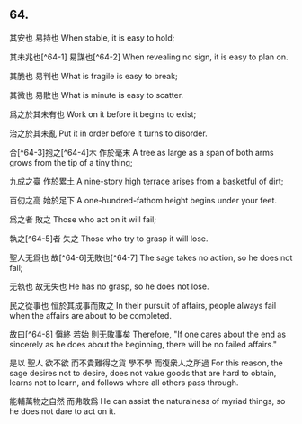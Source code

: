 ## 64.

其安也
易持也
When stable,
it is easy to hold;

其未兆也[^64-1]
易謀也[^64-2]
When revealing no sign,
it is easy to plan on.

其脆也
易判也
What is fragile
is easy to break;

其微也
易散也
What is minute
is easy to scatter.

爲之於其未有也
Work on it before it begins to exist;

治之於其未亂
Put it in order before it turns to disorder.

合[^64-3]抱之[^64-4]木
作於毫末
A tree as large as a span of both arms
grows from the tip of a tiny thing;

九成之臺
作於累土
A nine-story high terrace
arises from a basketful of dirt;

百仞之高
始於足下
A one-hundred-fathom height
begins under your feet.

爲之者
敗之
Those who act on it
will fail;

執之[^64-5]者
失之
Those who try to grasp it
will lose.

聖人无爲也
故[^64-6]无敗也[^64-7]
The sage takes no action,
so he does not fail;

无執也
故无失也
He has no grasp,
so he does not lose.

民之從事也
恒於其成事而敗之
In their pursuit of affairs,
people always fail when the affairs are about to be completed.

故曰[^64-8]
愼終
若始
則无敗事矣
Therefore,
"If one cares about the end
as sincerely as he does about the beginning,
there will be no failed affairs."

是以
聖人
欲不欲
而不貴難得之貨
學不學
而復衆人之所過
For this reason,
the sage
desires not to desire,
does not value goods that are hard to obtain,
learns not to learn,
and follows where all others pass through.

能輔萬物之自然
而弗敢爲
He can assist the naturalness of myriad things,
so he does not dare to act on it.
